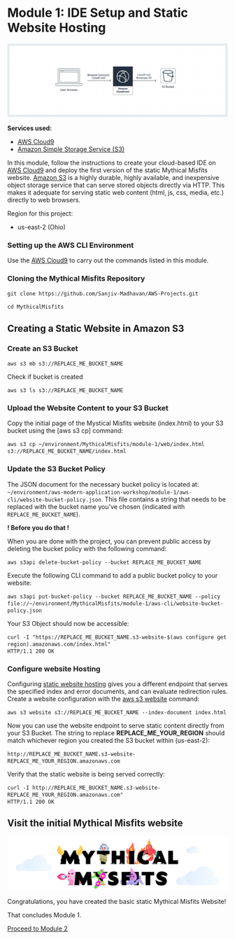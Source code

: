 # Module 1: IDE Setup and Static Website Hosting

![Architecture](https://github.com/aws-samples/aws-modern-application-workshop/blob/java/images/module-1/architecture-module-1.png)

**Services used:**
* [AWS Cloud9](https://aws.amazon.com/cloud9/)
* [Amazon Simple Storage Service (S3)](https://aws.amazon.com/s3/)

In this module, follow the instructions to create your cloud-based IDE on [AWS Cloud9](https://aws.amazon.com/cloud9/) and deploy the first version of the static Mythical Misfits website.  [Amazon S3](https://aws.amazon.com/s3/) is a highly durable, highly available, and inexpensive object storage service that can serve stored objects directly via HTTP. This makes it adequate for serving static web content (html, js, css, media, etc.) directly to web browsers.  

Region for this project:

- us-east-2 (Ohio)


### Setting up the AWS CLI Environment

Use the [AWS Cloud9](https://aws.amazon.com/cloud9/) to carry out the commands listed in this module.

### Cloning the Mythical Misfits Repository


```
git clone https://github.com/Sanjiv-Madhavan/AWS-Projects.git
```

```
cd MythicalMisfits
```

## Creating a Static Website in Amazon S3

### Create an S3 Bucket

```
aws s3 mb s3://REPLACE_ME_BUCKET_NAME
```

Check if bucket is created

```
aws s3 ls s3://REPLACE_ME_BUCKET_NAME
```

### Upload the Website Content to your S3 Bucket

Copy the initial page of the Mystical Misfits website (index.html) to your S3 bucket using the [aws s3 cp] command:

```
aws s3 cp ~/environment/MythicalMisfits/module-1/web/index.html s3://REPLACE_ME_BUCKET_NAME/index.html
```

### Update the S3 Bucket Policy

The JSON document for the necessary bucket policy is located at: `~/environment/aws-modern-application-workshop/module-1/aws-cli/website-bucket-policy.json`.  This file contains a string that needs to be replaced with the bucket name you've chosen (indicated with `REPLACE_ME_BUCKET_NAME`). 


**! Before you do that !**

When you are done with the project, you can prevent public access by deleting the bucket policy with the following command:
```
aws s3api delete-bucket-policy --bucket REPLACE_ME_BUCKET_NAME 
```

Execute the following CLI command to add a public bucket policy to your website:

```
aws s3api put-bucket-policy --bucket REPLACE_ME_BUCKET_NAME --policy file://~/environment/MythicalMisfits/module-1/aws-cli/website-bucket-policy.json
```

Your S3 Object should now be accessible:

```
curl -I "https://REPLACE_ME_BUCKET_NAME.s3-website-$(aws configure get region).amazonaws.com/index.html"
HTTP/1.1 200 OK
```

### Configure website Hosting

Configuring [static website hosting](https://docs.aws.amazon.com/AmazonS3/latest/dev/WebsiteHosting.html) gives you a different endpoint that serves the specified index and error documents, and can evaluate redirection rules. Create a website configuration with the [aws s3 website](https://docs.aws.amazon.com/cli/latest/reference/s3/website.html) command:

```
aws s3 website s3://REPLACE_ME_BUCKET_NAME --index-document index.html
```

Now you can use the website endpoint to serve static content directly from your S3 Bucket. The string to replace **REPLACE_ME_YOUR_REGION** should match whichever region you  created the S3 bucket within (us-east-2):

```
http://REPLACE_ME_BUCKET_NAME.s3-website-REPLACE_ME_YOUR_REGION.amazonaws.com
```

Verify that the static website is being served correctly:

```
curl -I http://REPLACE_ME_BUCKET_NAME.s3-website-REPLACE_ME_YOUR_REGION.amazonaws.com"
HTTP/1.1 200 OK
```

## Visit the initial Mythical Misfits website

![mysfits-welcome](/MythicalMisfits/images/module-1/mysfits-welcome.png)

Congratulations, you have created the basic static Mythical Misfits Website!

That concludes Module 1.

[Proceed to Module 2](/MythicalMisfits/module-2)


